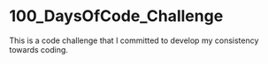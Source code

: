 # 100_DaysOfCode_Challenge
This is a code challenge that I committed to develop my consistency towards coding.
